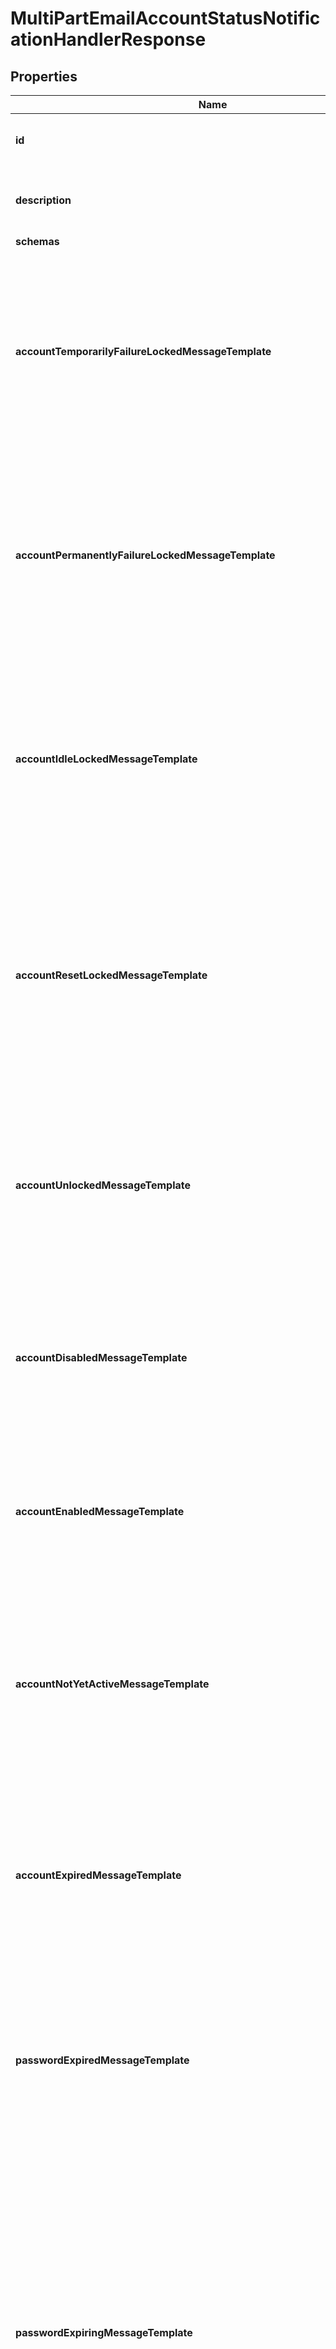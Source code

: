 

# MultiPartEmailAccountStatusNotificationHandlerResponse


## Properties

| Name | Type | Description | Notes |
|------------ | ------------- | ------------- | -------------|
|**id** | **String** | Name of the Account Status Notification Handler |  |
|**description** | **String** | A description for this Account Status Notification Handler |  [optional] |
|**schemas** | **List&lt;EnummultiPartEmailAccountStatusNotificationHandlerSchemaUrn&gt;** |  |  |
|**accountTemporarilyFailureLockedMessageTemplate** | **String** | The path to a file containing the template to use to generate the email message to send in the event that an account becomes temporarily locked as a result of too many authentication failures. |  [optional] |
|**accountPermanentlyFailureLockedMessageTemplate** | **String** | The path to a file containing the template to use to generate the email message to send in the event that an account becomes permanently locked as a result of too many authentication failures. |  [optional] |
|**accountIdleLockedMessageTemplate** | **String** | The path to a file containing the template to use to generate the email message to send in the event that authentication attempt fails because it has been too long since the user last successfully authenticated. |  [optional] |
|**accountResetLockedMessageTemplate** | **String** | The path to a file containing the template to use to generate the email message to send in the event that authentication attempt fails because the user failed to choose a new password in a timely manner after an administrative reset. |  [optional] |
|**accountUnlockedMessageTemplate** | **String** | The path to a file containing the template to use to generate the email message to send in the event that a user&#39;s account has been unlocked (e.g., by an administrative password reset). |  [optional] |
|**accountDisabledMessageTemplate** | **String** | The path to a file containing the template to use to generate the email message to send in the event that a user&#39;s account is disabled by an administrator. |  [optional] |
|**accountEnabledMessageTemplate** | **String** | The path to a file containing the template to use to generate the email message to send in the event that a user&#39;s account is enabled by an administrator. |  [optional] |
|**accountNotYetActiveMessageTemplate** | **String** | The path to a file containing the template to use to generate the email message to send in the event that an authentication attempt fails because the account has an activation time that is in the future. |  [optional] |
|**accountExpiredMessageTemplate** | **String** | The path to a file containing the template to use to generate the email message to send in the event that an authentication attempt fails because the account has an expiration time that is in the past. |  [optional] |
|**passwordExpiredMessageTemplate** | **String** | The path to a file containing the template to use to generate the email message to send in the event that an authentication attempt fails because the account has an expired password. |  [optional] |
|**passwordExpiringMessageTemplate** | **String** | The path to a file containing the template to use to generate the email message to send in the event that an authentication attempt succeeds, but the user&#39;s password is about to expire. This notification will only be generated the first time the user authenticates within the window of time that the server should warn about an upcoming password expiration. |  [optional] |
|**passwordResetMessageTemplate** | **String** | The path to a file containing the template to use to generate the email message to send in the event that a user&#39;s password has been reset by an administrator. |  [optional] |
|**passwordChangedMessageTemplate** | **String** | The path to a file containing the template to use to generate the email message to send in the event that a user changes their own password. |  [optional] |
|**accountAuthenticatedMessageTemplate** | **String** | The path to a file containing the template to use to generate the email message to send in the event that an account has successfully authenticated in a bind operation that matches the criteria provided in the account-authentication-notification-request-criteria property. |  [optional] |
|**accountCreatedMessageTemplate** | **String** | The path to a file containing the template to use to generate the email message to send in the event that a new account is created in an add request that matches the criteria provided in the account-creation-notification-request-criteria property. |  [optional] |
|**accountDeletedMessageTemplate** | **String** | The path to a file containing the template to use to generate the email message to send in the event that an existing accout has been removed in a delete request that matches the criteria provided in the account-deletion-notification-request-criteria property. |  [optional] |
|**accountUpdatedMessageTemplate** | **String** | The path to a file containing the template to use to generate the email message to send in the event that an existing account is updated with a modify or modify DN operation that matches the criteria provided in the account-update-notification-request-criteria property. |  [optional] |
|**bindPasswordFailedValidationMessageTemplate** | **String** | The path to a file containing the template to use to generate the email message to send in the event that a user authenticated with a password that failed to satisfy the criteria for one or more of the configured password validators. |  [optional] |
|**mustChangePasswordMessageTemplate** | **String** | The path to a file containing the template to use to generate the email message to send in the event that a user successfully authenticates to the server but will be required to choose a new password before they will be allowed to perform any other operations. |  [optional] |
|**enabled** | **Boolean** | Indicates whether the Account Status Notification Handler is enabled. Only enabled handlers are invoked whenever a related event occurs in the server. |  |
|**asynchronous** | **Boolean** | Indicates whether the server should attempt to invoke this Account Status Notification Handler in a background thread so that any potentially-expensive processing (e.g., performing network communication to deliver a message) will not delay processing for the operation that triggered the notification. |  [optional] |
|**accountAuthenticationNotificationResultCriteria** | **String** | A result criteria object that identifies which successful bind operations should result in account authentication notifications for this handler. |  [optional] |
|**accountCreationNotificationRequestCriteria** | **String** | A request criteria object that identifies which add requests should result in account creation notifications for this handler. |  [optional] |
|**accountDeletionNotificationRequestCriteria** | **String** | A request criteria object that identifies which delete requests should result in account deletion notifications for this handler. |  [optional] |
|**accountUpdateNotificationRequestCriteria** | **String** | A request criteria object that identifies which modify and modify DN requests should result in account update notifications for this handler. |  [optional] |
|**meta** | [**MetaMeta**](MetaMeta.md) |  |  [optional] |
|**urnColonPingidentityColonSchemasColonConfigurationColonMessagesColon20** | [**MetaUrnPingidentitySchemasConfigurationMessages20**](MetaUrnPingidentitySchemasConfigurationMessages20.md) |  |  [optional] |



